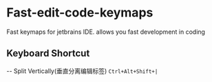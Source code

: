 # Fast-edit-code-keymaps
Fast keymaps for jetbrains IDE. allows you fast development in coding
## Keyboard Shortcut
 -- Split Vertically(垂直分离编辑标签) ``Ctrl+Alt+Shift+|``
